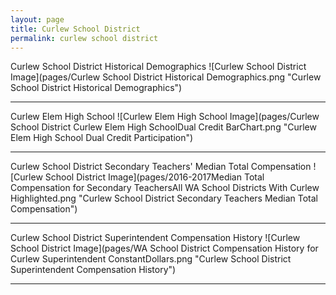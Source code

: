 ```yaml
---
layout: page
title: Curlew School District
permalink: curlew school district
---
```



Curlew School District Historical Demographics
![Curlew School District Image](pages/Curlew School District Historical Demographics.png "Curlew School District Historical Demographics")

___

Curlew Elem   High School
![Curlew Elem   High School Image](pages/Curlew School District Curlew Elem   High SchoolDual Credit BarChart.png "Curlew Elem   High School Dual Credit Participation")

___

Curlew School District Secondary Teachers' Median Total Compensation
![Curlew School District Image](pages/2016-2017Median Total Compensation for Secondary TeachersAll WA School Districts With Curlew Highlighted.png "Curlew School District Secondary Teachers Median Total Compensation")

___

Curlew School District Superintendent Compensation History
![Curlew School District Image](pages/WA School District Compensation History for Curlew Superintendent ConstantDollars.png "Curlew School District Superintendent Compensation History")

___

